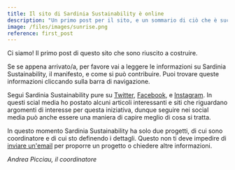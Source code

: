 ```yaml
---
title: Il sito di Sardinia Sustainability è online
description: "Un primo post per il sito, e un sommario di ciò che è sucesso"
image: /files/images/sunrise.png 
reference: first_post
---
```


Ci siamo! Il primo post di questo sito che sono riuscito a costruire.

Se se appena arrivato/a, per favore vai a leggere le informazioni su Sardinia
Sustainability, il manifesto, e come si può contribuire. Puoi trovare queste
informazioni cliccando sulla barra di navigazione.

Segui Sardinia Sustainability pure su
[Twitter](https://twitter.com/sardiniasust),
[Facebook](https://facebook.com/sardiniasustainability), e
[Instagram](https://instagram.com/sardiniasustainability). In questi scial media
ho postato alcuni articoli interessanti e siti che riguardano argomenti di
interesse per questa iniziativa, dunque seguire nei social media può anche
essere una maniera di capire meglio di cosa si tratta.

In questo momento Sardinia Sustainability ha solo due progetti, di cui sono
coordinatore e di cui sto definendo i dettagli. Questo non ti deve impedire di
[inviare un'email](mailto:sardiniasustainability@mail.com) per proporre un
progetto o chiedere altre informazioni.

*Andrea Picciau, il coordinatore*